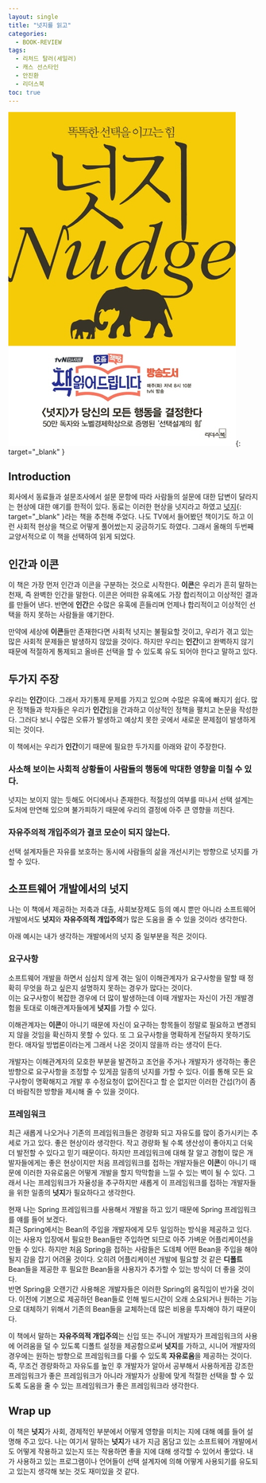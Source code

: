 ```yaml
---
layout: single
title: "넛지를 읽고"
categories:
  - BOOK-REVIEW
tags:
  - 리처드 탈러(세일러)
  - 캐스 선스타인
  - 안진환
  - 리더스북
toc: true
---
```


[![nudge](/assets/images/books/nudge.jpg)](http://image.kyobobook.co.kr/images/book/xlarge/542/x9788901227542.jpg){: target="\_blank" }

## Introduction

회사에서 동료들과 설문조사에서 설문 문항에 따라 사람들의 설문에 대한 답변이 달라지는 현상에 대한 얘기를 한적이 있다. 동료는 이러한 현상을 넛지라고 하였고 [넛지](http://www.kyobobook.co.kr/product/detailViewKor.laf?ejkGb=KOR&mallGb=KOR&barcode=9788901227542&orderClick=LAG&Kc=){: target="\_blank" }라는 책을 추천해 주었다. 나도 TV에서 들어봤던 책이기도 하고 이런 사회적 현상을 책으로 어떻게 풀어썼는지 궁금하기도 하였다. 그래서 올해의 두번째 교양서적으로 이 책을 선택하여 읽게 되었다.

## 인간과 이콘

이 책은 가장 먼저 인간과 이콘을 구분하는 것으로 시작한다. **이콘**은 우리가 흔히 말하는 천재, 즉 완벽한 인간을 말한다. 이콘은 어떠한 유혹에도 가장 합리적이고 이상적인 결과를 만들어 낸다. 반면에 **인간**은 수많은 유혹에 흔들리며 언제나 합리적이고 이상적인 선택을 하지 못하는 사람들을 얘기한다.

만약에 세상에 **이콘**들만 존재한다면 사회적 넛지는 불필요할 것이고, 우리가 겪고 있는 많은 사회적 문제들은 발생하지 않았을 것이다. 하지만 우리는 **인간**이고 완벽하지 않기 때문에 적절하게 통제되고 올바른 선택을 할 수 있도록 유도 되어야 한다고 말하고 있다.

## 두가지 주장

우리는 **인간**이다. 그래서 자기통제 문제를 가지고 있으며 수많은 유혹에 빠지기 쉽다. 많은 정책들과 학자들은 우리가 **인간**임을 간과하고 이상적인 정책을 펼치고 논문을 작성한다. 그러다 보니 수많은 오류가 발생하고 예상치 못한 곳에서 새로운 문제점이 발생하게 되는 것이다.

이 책에서는 우리가 **인간**이기 때문에 필요한 두가지를 아래와 같이 주장한다.

### 사소해 보이는 사회적 상황들이 사람들의 행동에 막대한 영향을 미칠 수 있다.

넛지는 보이지 않는 듯해도 어디에서나 존재한다. 적절성의 여부를 떠나서 선택 설계는 도처에 만연해 있으며 불가피하기 때문에 우리의 결정에 아주 큰 영향을 끼친다.

### 자유주의적 개입주의가 결코 모순이 되지 않는다.

선택 설계자들은 자유를 보호하는 동시에 사람들의 삶을 개선시키는 방향으로 넛지를 가할 수 있다.

## 소프트웨어 개발에서의 넛지

나는 이 책에서 제공하는 저축과 대출, 사회보장제도 등의 예시 뿐만 아니라 소프트웨어 개발에서도 **넛지**와 **자유주의적 개입주의**가 많은 도움을 줄 수 있을 것이라 생각한다.

아래 예시는 내가 생각하는 개발에서의 넛지 중 일부분을 적은 것이다.

### 요구사항

소프트웨어 개발을 하면서 심심치 않게 겪는 일이 이해관계자가 요구사항을 말할 때 정확히 무엇을 하고 싶은지 설명하지 못하는 경우가 많다는 것이다. <br/>
이는 요구사항이 복잡한 경우에 더 많이 발생하는데 이때 개발자는 자신이 가진 개발경험을 토대로 이해관계자들에게 **넛지**를 가할 수 있다.

이해관계자는 **이콘**이 아니기 때문에 자신이 요구하는 항목들이 정말로 필요하고 변경되지 않을 것임을 확신하지 못할 수 있다. 또 그 요구사항을 명확하게 전달하지 못하기도 한다. 애자일 방법론이라는게 그래서 나온 것이지 않을까 라는 생각이 든다.

개발자는 이해관계자의 모호한 부분을 발견하고 조언을 주거나 개발자가 생각하는 좋은 방향으로 요구사항을 조정할 수 있게끔 일종의 넛지를 가할 수 있다. 이를 통해 모든 요구사항이 명확해지고 개발 후 수정요청이 없어진다고 할 순 없지만 이러한 간섭(?)이 좀더 바람직한 방향을 제시해 줄 수 있을 것이다.

### 프레임워크

최근 새롭게 나오거나 기존의 프레임워크들은 경량화 되고 자유도를 많이 증가시키는 추세로 가고 있다. 좋은 현상이라 생각한다. 작고 경량화 될 수록 생산성이 좋아지고 더욱더 발전할 수 있다고 믿기 때문이다. 하지만 프레임워크에 대해 잘 알고 경험이 많은 개발자들에게는 좋은 현상이지만 처음 프레임워크를 접하는 개발자들은 **이콘**이 아니기 때문에 이러한 자유로움은 어떻게 개발을 할지 막막함을 느낄 수 있는 벽이 될 수 있다. 그래서 나는 프레임워크가 자율성을 추구하지만 새롭게 이 프레임워크를 접하는 개발자들을 위한 일종의 **넛지**가 필요하다고 생각한다.

현재 나는 Spring 프레임워크를 사용해서 개발을 하고 있기 때문에 Spring 프레임워크를 얘를 들어 보겠다. <br/>
최근 Spring에서는 Bean의 주입을 개발자에게 모두 일임하는 방식을 제공하고 있다. 이는 사용자 입장에서 필요한 Bean들만 주입하면 되므로 아주 가벼운 어플리케이션을 만들 수 있다. 하지만 처음 Spring을 접하는 사람들은 도데체 어떤 Bean을 주입을 해야 될지 감을 잡기 어려울 것이다. 오히려 어플리케이션 개발에 필요할 것 같은 **디폴트** Bean들을 제공한 후 필요한 Bean들을 사용자가 추가할 수 있는 방식이 더 좋을 것이다. <br/>
반면 Spring을 오랜기간 사용해온 개발자들은 이러한 Spring의 움직임이 반가울 것이다. 이전에 기본으로 제공하던 Bean들로 인해 빌드시간이 오래 소요되거나 원하는 기능으로 대체하기 위해서 기존의 Bean들을 교체하는데 많은 비용을 투자해야 하기 때문이다.

이 책에서 말하는 **자유주의적 개입주의**는 신입 또는 주니어 개발자가 프레임워크의 사용에 어려움을 덜 수 있도록 디폴트 설정을 제공함으로써 **넛지**를 가하고, 시니어 개발자의 경우에는 원하는 방향으로 프레임워크를 다룰 수 있도록 **자유로움**을 제공하는 것이다. 즉, 무조건 경량화하고 자유도를 높인 후 개발자가 알아서 공부해서 사용하게끔 강조한 프레임워크가 좋은 프레임워크가 아니라 개발자가 상황에 맞게 적절한 선택을 할 수 있도록 도움을 줄 수 있는 프레임워크가 좋은 프레임워크라 생각한다.

## Wrap up

이 책은 **넛지**가 사회, 경제적인 부분에서 어떻게 영향을 미치는 지에 대해 예를 들어 설명해 주고 있다. 나는 여기서 말하는 **넛지**가 내가 지금 몸담고 있는 소프트웨어 개발에서도 어떻게 작용하고 있는지 또는 작용하면 좋을 지에 대해 생각할 수 있어서 좋았다. 내가 사용하고 있는 프로그램이나 언어들이 선택 설계자에 의해 어떻게 사용되기를 유도되고 있는지 생각해 보는 것도 재미있을 것 같다.
